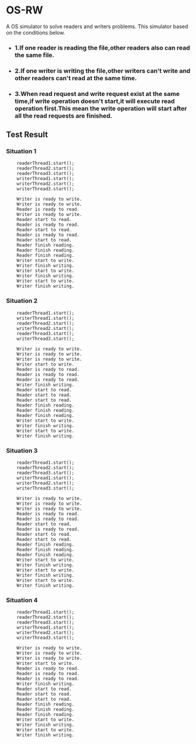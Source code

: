 # OS-RW
A OS simulator to solve readers and writers problems.
This simulator based on the conditions below.

* ### 1.If one reader is reading the file,other readers also  can read the same file.
* ### 2.If one writer is writing the file,other writers can't write and other readers can't read at the same time.
* ### 3.When read request and write request exist at the same time,if write operation doesn't start,it will execute read operation first.This mean the write operation will start after all the read requests are finished.

## Test Result

### Situation 1

        readerThread1.start();
        readerThread2.start();
        readerThread3.start();
        writerThread1.start();
        writerThread2.start();
        writerThread3.start();
        
        Writer is ready to write.
        Writer is ready to write.
        Reader is ready to read.
        Writer is ready to write.
        Reader start to read.
        Reader is ready to read.
        Reader start to read.
        Reader is ready to read.
        Reader start to read.
        Reader finish reading.
        Reader finish reading.
        Reader finish reading.
        Writer start to write.
        Writer finish writing.
        Writer start to write.
        Writer finish writing.
        Writer start to write.
        Writer finish writing.


### Situation 2

        readerThread1.start();
        writerThread1.start();
        readerThread2.start();
        writerThread2.start();
        readerThread3.start();
        writerThread3.start();
        
        Writer is ready to write.
        Writer is ready to write.
        Writer is ready to write.
        Writer start to write.
        Reader is ready to read.
        Reader is ready to read.
        Reader is ready to read.
        Writer finish writing.
        Reader start to read.
        Reader start to read.
        Reader start to read.
        Reader finish reading.
        Reader finish reading.
        Reader finish reading.
        Writer start to write.
        Writer finish writing.
        Writer start to write.
        Writer finish writing.
        

### Situation 3

        readerThread1.start();
        readerThread2.start();
        readerThread3.start();
        writerThread1.start();
        writerThread2.start();
        writerThread3.start();        
        
        Writer is ready to write.
        Writer is ready to write.
        Writer is ready to write.
        Reader is ready to read.
        Reader is ready to read.
        Reader start to read.
        Reader is ready to read.
        Reader start to read.
        Reader start to read.
        Reader finish reading.
        Reader finish reading.
        Reader finish reading.
        Writer start to write.
        Writer finish writing.
        Writer start to write.
        Writer finish writing.
        Writer start to write.
        Writer finish writing.


### Situation 4

        readerThread1.start();
        readerThread2.start();
        readerThread3.start();
        writerThread1.start();
        writerThread2.start();
        writerThread3.start();
        
        Writer is ready to write.
        Writer is ready to write.
        Writer is ready to write.
        Writer start to write.
        Reader is ready to read.
        Reader is ready to read.
        Reader is ready to read.
        Writer finish writing.
        Reader start to read.
        Reader start to read.
        Reader start to read.
        Reader finish reading.
        Reader finish reading.
        Reader finish reading.
        Writer start to write.
        Writer finish writing.
        Writer start to write.
        Writer finish writing.
